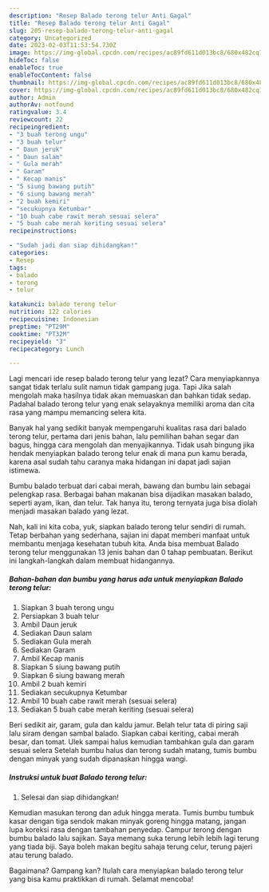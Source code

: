 ```yaml
---
description: "Resep Balado terong telur Anti Gagal"
title: "Resep Balado terong telur Anti Gagal"
slug: 205-resep-balado-terong-telur-anti-gagal
category: Uncategorized
date: 2023-02-03T11:53:54.730Z
image: https://img-global.cpcdn.com/recipes/ac89fd611d013bc8/680x482cq70/balado-terong-telur-foto-resep-utama.jpg
hideToc: false
enableToc: true
enableTocContent: false
thumbnail: https://img-global.cpcdn.com/recipes/ac89fd611d013bc8/680x482cq70/balado-terong-telur-foto-resep-utama.jpg
cover: https://img-global.cpcdn.com/recipes/ac89fd611d013bc8/680x482cq70/balado-terong-telur-foto-resep-utama.jpg
author: Admin
authorAv: notfound
ratingvalue: 3.4
reviewcount: 22
recipeingredient:
- "3 buah terong ungu"
- "3 buah telur"
- " Daun jeruk"
- " Daun salam"
- " Gula merah"
- " Garam"
- " Kecap manis"
- "5 siung bawang putih"
- "6 siung bawang merah"
- "2 buah kemiri"
- "secukupnya Ketumbar"
- "10 buah cabe rawit merah sesuai selera"
- "5 buah cabe merah keriting sesuai selera"
recipeinstructions:

- "Sudah jadi dan siap dihidangkan!"
categories:
- Resep
tags:
- balado
- terong
- telur

katakunci: balado terong telur 
nutrition: 122 calories
recipecuisine: Indonesian
preptime: "PT29M"
cooktime: "PT32M"
recipeyield: "3"
recipecategory: Lunch

---
```



Lagi mencari ide resep balado terong telur yang lezat? Cara menyiapkannya sangat tidak terlalu sulit namun tidak gampang juga. Tapi Jika salah mengolah maka hasilnya tidak akan memuaskan dan bahkan tidak sedap. Padahal balado terong telur yang enak selayaknya memiliki aroma dan cita rasa yang mampu memancing selera kita.


Banyak hal yang sedikit banyak mempengaruhi kualitas rasa dari balado terong telur, pertama dari jenis bahan, lalu pemilihan bahan segar dan bagus, hingga cara mengolah dan menyajikannya. Tidak usah bingung jika hendak menyiapkan balado terong telur enak di mana pun kamu berada, karena asal sudah tahu caranya maka hidangan ini dapat jadi sajian istimewa.

Bumbu balado terbuat dari cabai merah, bawang dan bumbu lain sebagai pelengkap rasa. Berbagai bahan makanan bisa dijadikan masakan balado, seperti ayam, ikan, dan telur. Tak hanya itu, terong ternyata juga bisa diolah menjadi masakan balado yang lezat.


Nah, kali ini kita coba, yuk, siapkan balado terong telur sendiri di rumah. Tetap berbahan yang sederhana, sajian ini dapat memberi manfaat untuk membantu menjaga kesehatan tubuh kita. Anda bisa membuat Balado terong telur menggunakan 13 jenis bahan dan 0 tahap pembuatan. Berikut ini langkah-langkah dalam membuat hidangannya.

<!--inarticleads1-->

##### Bahan-bahan dan bumbu yang harus ada untuk menyiapkan Balado terong telur:

1. Siapkan 3 buah terong ungu
1. Persiapkan 3 buah telur
1. Ambil  Daun jeruk
1. Sediakan  Daun salam
1. Sediakan  Gula merah
1. Sediakan  Garam
1. Ambil  Kecap manis
1. Siapkan 5 siung bawang putih
1. Siapkan 6 siung bawang merah
1. Ambil 2 buah kemiri
1. Sediakan secukupnya Ketumbar
1. Ambil 10 buah cabe rawit merah (sesuai selera)
1. Sediakan 5 buah cabe merah keriting (sesuai selera)


Beri sedikit air, garam, gula dan kaldu jamur. Belah telur tata di piring saji lalu siram dengan sambal balado. Siapkan cabai keriting, cabai merah besar, dan tomat. Ulek sampai halus kemudian tambahkan gula dan garam sesuai selera Setelah bumbu halus dan terong sudah matang, tumis bumbu dengan minyak yang sudah dipanaskan hingga wangi. 

<!--inarticleads2-->

##### Instruksi untuk buat Balado terong telur:


1. Selesai dan siap dihidangkan!

Kemudian masukan terong dan aduk hingga merata. Tumis bumbu tumbuk kasar dengan tiga sendok makan minyak goreng hingga matang, jangan lupa koreksi rasa dengan tambahan penyedap. Campur terong dengan bumbu balado lalu sajikan. Saya memang suka terung lebih lebih lagi terung yang tiada biji. Saya boleh makan begitu sahaja terung celur, terung pajeri atau terung balado. 

Bagaimana? Gampang kan? Itulah cara menyiapkan balado terong telur yang bisa kamu praktikkan di rumah. Selamat mencoba!
